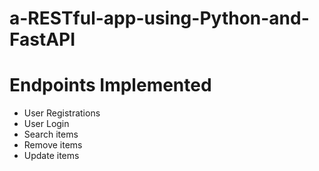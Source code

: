 # a-RESTful-app-using-Python-and-FastAPI
<html>
<h1>Endpoints Implemented</h1>

<ul>
  <li>User Registrations</li>
  <li>User Login</li>
  <li>Search items</li>
  <li>Remove items</li>
  <li>Update items</li>
</ul>






</html>